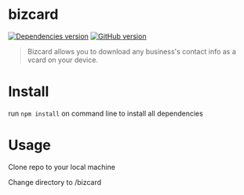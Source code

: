 # bizcard

[![Dependencies version](https://david-dm.org/edwincarbajal/bizcard.svg)](https://david-dm.org/edwincarbajal/bizcard)
[![GitHub version](https://badge.fury.io/gh/edwincarbajal%2Fbizcard.svg)](https://badge.fury.io/gh/edwincarbajal%2Fbizcard)

> Bizcard allows you to download any business's contact info as a vcard on your device.

# Install

run ```npm install``` on command line to install all dependencies

# Usage

Clone repo to your local machine

Change directory to /bizcard
